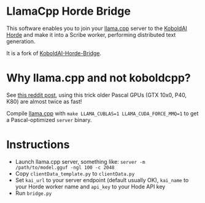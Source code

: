 # LlamaCpp Horde Bridge

This software enables you to join your [llama.cpp](https://github.com/ggerganov/llama.cpp) server to the [KoboldAI Horde](https://github.com/db0/AI-Horde) and make it into a Scribe worker, performing distributed text generation.

It is a fork of [KoboldAI-Horde-Bridge](https://raw.githubusercontent.com/db0/KoboldAI-Horde-Bridge).

# Why llama.cpp and not koboldcpp?

See [this reddit post](https://www.reddit.com/r/LocalLLaMA/comments/18helbs/how_to_run_mixtral_8x7b_gguf_on_tesla_p40_without/), using this trick older Pascal GPUs (GTX 10x0, P40, K80) are almost twice as fast!

Compile [llama.cpp](https://github.com/ggerganov/llama.cpp) with `make LLAMA_CUBLAS=1 LLAMA_CUDA_FORCE_MMQ=1` to get a Pascal-optimized `server` binary.

# Instructions

- Launch llama.cpp server, something like: `server -m /path/to/model.gguf -ngl 100 -c 2048`
- Copy `clientData_template.py` to `clientData.py`
- Set `kai_url` to your server endpoint (default usually OK), `kai_name` to your Horde worker name and `api_key` to your Hode API key
- Run `bridge.py`

